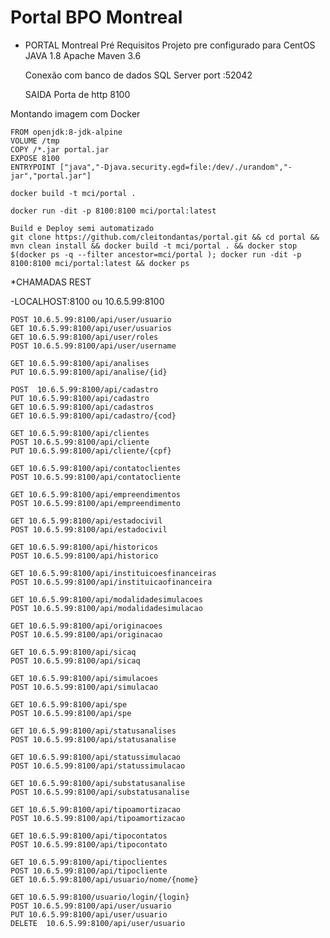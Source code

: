 # Portal BPO Montreal

- PORTAL Montreal
	Pré Requisitos 
	Projeto pre configurado para CentOS
	 JAVA 1.8 
	 Apache Maven 3.6 
	 
	 Conexão com banco de dados SQL Server  port :52042
	 
	 SAIDA
	 Porta de http 8100



Montando imagem com Docker 

    FROM openjdk:8-jdk-alpine
    VOLUME /tmp
    COPY /*.jar portal.jar
    EXPOSE 8100
    ENTRYPOINT ["java","-Djava.security.egd=file:/dev/./urandom","-jar","portal.jar"]
    
    docker build -t mci/portal .
  
    docker run -dit -p 8100:8100 mci/portal:latest
    
    Build e Deploy semi automatizado
    git clone https://github.com/cleitondantas/portal.git && cd portal && mvn clean install && docker build -t mci/portal . && docker stop $(docker ps -q --filter ancestor=mci/portal ); docker run -dit -p 8100:8100 mci/portal:latest && docker ps

    


*CHAMADAS REST
	
-LOCALHOST:8100  ou 10.6.5.99:8100 


    POST 10.6.5.99:8100/api/user/usuario
    GET 10.6.5.99:8100/api/user/usuarios
    GET 10.6.5.99:8100/api/user/roles
    POST 10.6.5.99:8100/api/user/username
    
    GET 10.6.5.99:8100/api/analises
    PUT 10.6.5.99:8100/api/analise/{id}
    
    POST  10.6.5.99:8100/api/cadastro
    PUT 10.6.5.99:8100/api/cadastro
    GET 10.6.5.99:8100/api/cadastros
    GET 10.6.5.99:8100/api/cadastro/{cod}
    
    GET 10.6.5.99:8100/api/clientes
    POST 10.6.5.99:8100/api/cliente
    PUT 10.6.5.99:8100/api/cliente/{cpf}
    
    GET 10.6.5.99:8100/api/contatoclientes
    POST 10.6.5.99:8100/api/contatocliente
    
    GET 10.6.5.99:8100/api/empreendimentos
    POST 10.6.5.99:8100/api/empreendimento
    
    GET 10.6.5.99:8100/api/estadocivil
    POST 10.6.5.99:8100/api/estadocivil
    
    GET 10.6.5.99:8100/api/historicos
    POST 10.6.5.99:8100/api/historico
    
    GET 10.6.5.99:8100/api/instituicoesfinanceiras
    POST 10.6.5.99:8100/api/instituicaofinanceira
    
    GET 10.6.5.99:8100/api/modalidadesimulacoes
    POST 10.6.5.99:8100/api/modalidadesimulacao
    
    GET 10.6.5.99:8100/api/originacoes
    POST 10.6.5.99:8100/api/originacao
    
    GET 10.6.5.99:8100/api/sicaq
    POST 10.6.5.99:8100/api/sicaq
    
    GET 10.6.5.99:8100/api/simulacoes
    POST 10.6.5.99:8100/api/simulacao
    
    GET 10.6.5.99:8100/api/spe
    POST 10.6.5.99:8100/api/spe
    
    GET 10.6.5.99:8100/api/statusanalises
    POST 10.6.5.99:8100/api/statusanalise
    
    GET 10.6.5.99:8100/api/statussimulacao
    POST 10.6.5.99:8100/api/statussimulacao
    
    GET 10.6.5.99:8100/api/substatusanalise
    POST 10.6.5.99:8100/api/substatusanalise
    
    GET 10.6.5.99:8100/api/tipoamortizacao
    POST 10.6.5.99:8100/api/tipoamortizacao
    
    GET 10.6.5.99:8100/api/tipocontatos
    POST 10.6.5.99:8100/api/tipocontato
    
    GET 10.6.5.99:8100/api/tipoclientes
    POST 10.6.5.99:8100/api/tipocliente
    GET 10.6.5.99:8100/api/usuario/nome/{nome}
    
    GET 10.6.5.99:8100/usuario/login/{login}
    POST 10.6.5.99:8100/api/user/usuario
    PUT 10.6.5.99:8100/api/user/usuario
	DELETE  10.6.5.99:8100/api/user/usuario
